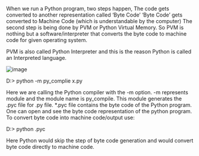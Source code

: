 

When we run a Python program, two steps happen,
The code gets converted to another representation called ‘Byte Code’
‘Byte Code’ gets converted to Machine Code (which is understandable by the computer)
The second step is being done by PVM or Python Virtual Memory. So PVM is nothing but a software/interpreter that converts the byte code to machine code for given operating system.
 
PVM is also called Python Interpreter and this is the reason Python is called an Interpreted language.

![image](https://user-images.githubusercontent.com/68102477/119583324-b5dbdc00-be09-11eb-8b7e-e962a26724ee.png)

D:\> python -m py_complie x.py
 
Here we are calling the Python compiler with the  -m option. -m represents module and the module name is py_compile. This module generates the .pyc file for .py file. *.pyc file contains the byte code of the Python program. One can open and see the byte code representation of the python program. To convert byte code into machine code/output use:
 
D:\> python <nameofpycfile>.pyc
 
Here Python would skip the step of byte code generation and would convert byte code directly to machine code.
  
